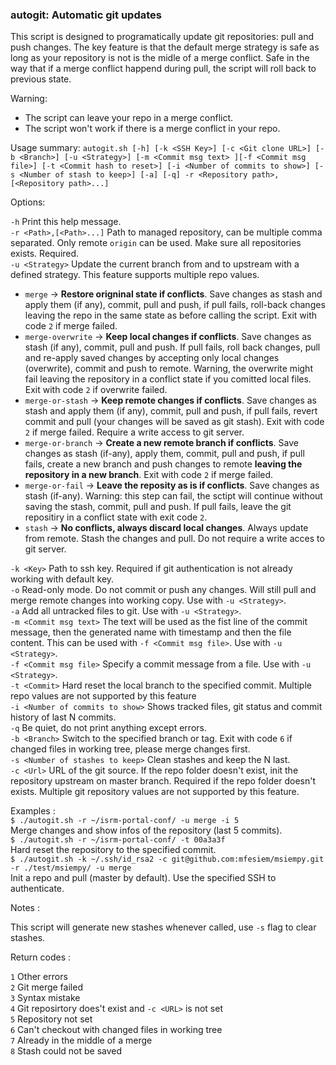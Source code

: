 ### autogit: Automatic git updates

This script is designed to programatically update git repositories: pull and push changes. The key feature is that the default merge  strategy is safe as long as your repository is not is the midle of a merge conflict. Safe in the way that if a merge conflict happend during pull, the script will roll back to previous state.
        
Warning: 
- The script can leave your repo in a merge conflict.
- The script won't work if there is a merge conflict in your repo.

Usage summary: `autogit.sh [-h] [-k <SSH Key>] [-c <Git clone URL>] [-b <Branch>] [-u <Strategy>] [-m <Commit msg text> ][-f <Commit msg file>] [-t <Commit hash to reset>] [-i <Number of commits to show>] [-s <Number of stash to keep>] [-a] [-q] -r <Repository path>,[<Repository path>...]`

Options:

`-h`      Print this help message.  
`-r <Path>,[<Path>...]`  Path to managed repository, can be multiple comma separated. Only remote `origin` can be used. Make sure all repositories exists. Required.  
`-u <Strategy>`   Update the current branch from and to upstream with a defined strategy. This feature supports multiple repo values.
  - `merge` -> **Restore origninal state if conflicts**. Save changes as stash and apply them (if any), commit, pull and push, if pull fails, roll-back changes leaving the repo in the same state as before calling the script. Exit with code `2` if merge failed.
  - `merge-overwrite` -> **Keep local changes if conflicts**. Save changes as stash (if any), commit, pull and push. If pull fails, roll back changes, pull and re-apply saved changes by accepting only local changes (overwrite), commit and push to remote. Warning, the overwrite might fail leaving the repository in a conflict state if you comitted local files. Exit with code `2` if overwrite failed.
  - `merge-or-stash` -> **Keep remote changes if conflicts**. Save changes as stash and apply them (if any), commit, pull and push, if pull fails, revert commit and pull (your changes will be saved as git stash). Exit with code `2` if merge failed. Require a write access to git server.    
  - `merge-or-branch` -> **Create a new remote branch if conflicts**. Save changes as stash (if-any), apply them, commit, pull and push, if pull fails, create a new branch and push changes to remote **leaving the repository in a new branch**. Exit with code `2` if merge failed.  
  - `merge-or-fail` -> **Leave the reposity as is if conflicts**. Save changes as stash (if-any). Warning: this step can fail, the sctipt will continue without saving the stash, commit, pull and push. If pull fails, leave the git repositiry in a conflict state with exit code `2`.
  - `stash` -> **No conflicts, always discard local changes**. Always update from remote. Stash the changes and pull. Do not require a write acces to git server.  

`-k <Key>`    Path to ssh key. Required if git authentication is not already working with default key.  
`-o`    Read-only mode. Do not commit or push any changes. Will still pull and merge remote changes into working copy. Use with `-u <Strategy>`.  
`-a`  Add all untracked files to git. Use with `-u <Strategy>`.  
`-m <Commit msg text>`    The text will be used as the fist line of the commit message, then the generated name with timestamp and then the file content. This can be used with `-f <Commit msg file>`. Use with `-u <Strategy>`.  
`-f <Commit msg file>`    Specify a commit message from a file. Use with `-u <Strategy>`.  
`-t <Commit>` Hard reset the local branch to the specified commit. Multiple repo values are not supported by this feature  
`-i <Number of commits to show>`  Shows tracked files, git status and commit history of last N commits.  
`-q`      Be quiet, do not print anything except errors.  
`-b <Branch>` Switch to the specified branch or tag. Exit with code `6` if changed files in working tree, please merge changes first.  
`-s <Number of stashes to keep>`  Clean stashes and keep the N last.  
`-c <Url>`    URL of the git source. If the repo folder doesn't exist, init the repository upstream on master branch.  Required if the repo folder doesn't exists. Multiple git repository values are not supported by this feature.

Examples :  
`$ ./autogit.sh -r ~/isrm-portal-conf/ -u merge -i 5`  
Merge changes and show infos of the repository (last 5 commits).  
`$ ./autogit.sh -r ~/isrm-portal-conf/ -t 00a3a3f`  
Hard reset the repository to the specified commit.  
`$ ./autogit.sh -k ~/.ssh/id_rsa2 -c git@github.com:mfesiem/msiempy.git -r ./test/msiempy/ -u merge`  
Init a repo and pull (master by default). Use the specified SSH to authenticate.  

Notes :

This script will generate new stashes whenever called, use `-s` flag to clear stashes.

Return codes : 

`1` Other errors  
`2` Git merge failed  
`3` Syntax mistake  
`4` Git reposirtory does't exist and `-c <URL>` is not set  
`5` Repository not set  
`6` Can't checkout with changed files in working tree  
`7` Already in the middle of a merge  
`8` Stash could not be saved  
 
